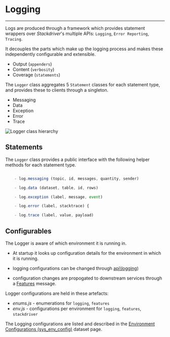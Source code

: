 # Logging
---

Logs are produced through a framework which provides statement wrappers over _Stackdriver_'s multiple APIs: `Logging`, `Error Reporting`, `Tracing`.

It decouples the parts which make up the logging process and makes these independently configurable and extensible.

- Output (`appenders`)
- Content (`verbosity`)
- Coverage (`statements`)

The `Logger` class aggregates 5 `Statement` classes for each statement type, and provides these to clients through a singleton. 

- Messaging
- Data
- Exception
- Error
- Trace

![Logger class hierarchy](../../images/logging.png)

## Statements

The `Logger` class provides a public interface with the following helper methods for each statement type.


```javascript

    - log.messaging (topic, id, messages, quantity, sender)

    - log.data (dataset, table, id, rows) 

    - log.exception (label, message, event) 

    - log.error (label, stacktrace) {                                 

    - log.trace (label, value, payload) 

```


## Configurables

The Logger is aware of which environment it is running in. 

- At startup it looks up configuration details for the environment in which it is running.

- logging configurations can be changed through [api\logging](/docs/api.sundaya.monitored.equipment/0/routes/api/logging/get)) 

- configuration changes are propogated to downstream services through a [Features](Messaging.md) message. 

Logger configurations are held in these artefacts:

- _enums.js_   -   enumerations for   `logging`, `features`
- _env.js_     -   configurations per environment for  `logging`, `features`, `stackdriver` 

The Logging configurations are listed and described in the [Environment Configurations (sys_env_config)](../Datasets/extended/sys_env_config.md) dataset page.


